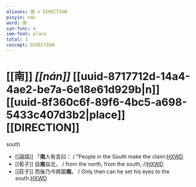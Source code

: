 ```yaml
---
aliases: 南 n DIRECTION
pinyin: nán
word: 南
syn-func: n
sem-feat: place
total: 3
concept: DIRECTION 
---
```

# [[南]] *[[nán]]*  [[uuid-8717712d-14a4-4ae2-be7a-6e18e61d929b|n]] [[uuid-8f360c6f-89f6-4bc5-a698-5433c407d3b2|place]] [[DIRECTION]]
south
 - [[論語]] 「**南**人有言曰： / "People in the South make the claim:[HXWD](https://hxwd.org/textview.html?location=KR1h0004_tls_013-35a.3)
 - [[荀子]] 自**南**自北，
                     / from the north, from the south, //[HXWD](https://hxwd.org/textview.html?location=KR3a0002_tls_008-4a.40)
 - [[莊子]] 而後乃今將圖**南**。 / Only then can he set his eyes to the south.[HXWD](https://hxwd.org/textview.html?location=KR5c0126_tls_001-3a.14)